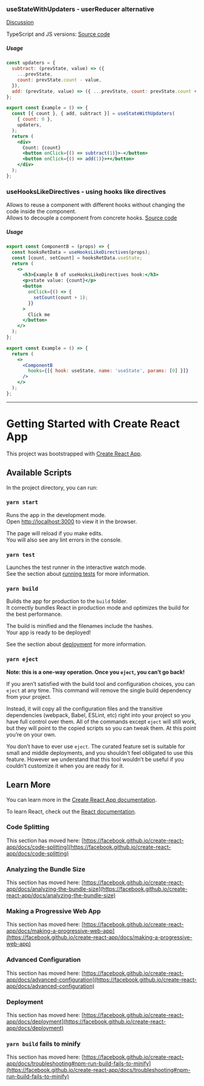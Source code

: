 ### useStateWithUpdaters - userReducer alternative
[Discussion](https://github.com/reactjs/rfcs/issues/185)

TypeScript and JS versions: [Source code](src/use-state-with-updaters)

##### Usage
```jsx
const updaters = {
  subtract: (prevState, value) => ({
    ...prevState,
    count: prevState.count - value,
  }),
  add: (prevState, value) => ({ ...prevState, count: prevState.count + value }),
};

export const Example = () => {
  const [{ count }, { add, subtract }] = useStateWithUpdaters(
    { count: 0 },
    updaters,
  );
  return (
    <div>
      Count: {count}
      <button onClick={() => subtract(1)}>-</button>
      <button onClick={() => add(1)}>+</button>
    </div>
  );
};
```

### useHooksLikeDirectives - using hooks like directives 
Allows to reuse a component with different hooks without changing the code inside the component.   
Allows to decouple a component from concrete hooks.
[Source code](src/use-hooks-like-directives)
##### Usage
```jsx
export const ComponentB = (props) => {
  const hooksRetData = useHooksLikeDirectives(props);
  const [count, setCount] = hooksRetData.useState;
  return (
    <>
      <h3>Example B of useHooksLikeDirectives hook:</h3>
      <p>state value: {count}</p>
      <button
        onClick={() => {
          setCount(count + 1);
        }}
      >
        Click me
      </button>
    </>
  );
};

export const Example = () => {
  return (
    <>
      <ComponentB
        hooks={[{ hook: useState, name: 'useState', params: [0] }]}
      />
    </>
  );
};
```

___

# Getting Started with Create React App

This project was bootstrapped with [Create React App](https://github.com/facebook/create-react-app).

## Available Scripts

In the project directory, you can run:

### `yarn start`

Runs the app in the development mode.\
Open [http://localhost:3000](http://localhost:3000) to view it in the browser.

The page will reload if you make edits.\
You will also see any lint errors in the console.

### `yarn test`

Launches the test runner in the interactive watch mode.\
See the section about [running tests](https://facebook.github.io/create-react-app/docs/running-tests) for more information.

### `yarn build`

Builds the app for production to the `build` folder.\
It correctly bundles React in production mode and optimizes the build for the best performance.

The build is minified and the filenames include the hashes.\
Your app is ready to be deployed!

See the section about [deployment](https://facebook.github.io/create-react-app/docs/deployment) for more information.

### `yarn eject`

**Note: this is a one-way operation. Once you `eject`, you can’t go back!**

If you aren’t satisfied with the build tool and configuration choices, you can `eject` at any time. This command will remove the single build dependency from your project.

Instead, it will copy all the configuration files and the transitive dependencies (webpack, Babel, ESLint, etc) right into your project so you have full control over them. All of the commands except `eject` will still work, but they will point to the copied scripts so you can tweak them. At this point you’re on your own.

You don’t have to ever use `eject`. The curated feature set is suitable for small and middle deployments, and you shouldn’t feel obligated to use this feature. However we understand that this tool wouldn’t be useful if you couldn’t customize it when you are ready for it.

## Learn More

You can learn more in the [Create React App documentation](https://facebook.github.io/create-react-app/docs/getting-started).

To learn React, check out the [React documentation](https://reactjs.org/).

### Code Splitting

This section has moved here: [https://facebook.github.io/create-react-app/docs/code-splitting](https://facebook.github.io/create-react-app/docs/code-splitting)

### Analyzing the Bundle Size

This section has moved here: [https://facebook.github.io/create-react-app/docs/analyzing-the-bundle-size](https://facebook.github.io/create-react-app/docs/analyzing-the-bundle-size)

### Making a Progressive Web App

This section has moved here: [https://facebook.github.io/create-react-app/docs/making-a-progressive-web-app](https://facebook.github.io/create-react-app/docs/making-a-progressive-web-app)

### Advanced Configuration

This section has moved here: [https://facebook.github.io/create-react-app/docs/advanced-configuration](https://facebook.github.io/create-react-app/docs/advanced-configuration)

### Deployment

This section has moved here: [https://facebook.github.io/create-react-app/docs/deployment](https://facebook.github.io/create-react-app/docs/deployment)

### `yarn build` fails to minify

This section has moved here: [https://facebook.github.io/create-react-app/docs/troubleshooting#npm-run-build-fails-to-minify](https://facebook.github.io/create-react-app/docs/troubleshooting#npm-run-build-fails-to-minify)

